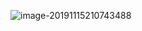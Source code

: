 ![image-20191115210743488](https://github.com/Fay0529/SoftwareAnalysis/tree/master/White-Box-Testing-/IMG/img.png)